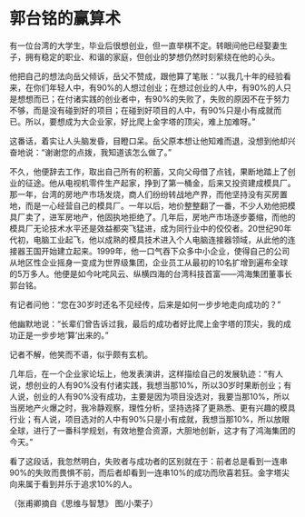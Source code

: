 # 郭台铭的赢算术

有一位台湾的大学生，毕业后很想创业，但一直举棋不定。转眼间他已经娶妻生子，拥有稳定的职业、和谐的家庭，但创业的梦想仍然时刻萦绕在他的心头。 

他把自己的想法向岳父倾诉，岳父不赞成，跟他算了笔账：“以我几十年的经验看来，在你们年轻人中，有90%的人想过创业；在想过创业的人中，有90%的人只是想想而已；在付诸实践的创业者中，有90%的失败了，失败的原因不在于努力不够，而是没有碰到好的项目；在碰到好项目的人中，有90%只是小有成就而已。所以，要想成为大企业家，好比爬上金字塔的顶尖，难上加难呀。” 

这番话，着实让人头脑发昏，目瞪口呆。岳父原本想让他知难而退，没想到他却兴奋地说：“谢谢您的点拨，我知道该怎么做了。” 

不久，他便辞去工作，取出自己所有的积蓄，又向父母借了点钱，果断地踏上了创业的征途。他从电视机零件生产起家，挣到了第一桶金，后来又投资建成模具厂。那一年，台湾的房地产市场发烧，商人们纷纷转战地产界，而他坚持没有买房置地，而是一心经营自己的模具厂。一年以后，地价整整翻了一番，不少人劝他把模具厂卖了，进军房地产，他固执地拒绝了。几年后，房地产市场逐步萎缩，而他的模具厂无论技术水平还是效益都突飞猛进，成为同行业中的佼佼者。20世纪90年代初，电脑工业起飞，他以成熟的模具技术进入个人电脑连接器领域，从此他的连接器王国开始建立起来。1999年，他一口气吞下众多中小企业，使得自己的公司从地区性企业摇身一变成为世界级集团，企业员工从最初的10名扩增到遍布全球的5万多人。他便是如今叱咤风云、纵横四海的台湾科技首富——鸿海集团董事长郭台铭。 

有记者问他：“您在30岁时还名不见经传，后来是如何一步步地走向成功的？” 

他幽默地说：“长辈们曾告诉过我，最后的成功者好比爬上金字塔的顶尖，我的成功正是一步步地‘算’出来的。” 

记者不解，他笑而不语，似乎颇有玄机。 

几年后，在一个企业家论坛上，他发表演讲，这样描绘自己的发展轨迹：“有人说，想创业的人有90%没有付诸实践，我想当那10%，所以30岁时果断创业；有人说，创业的人有90%没有成功，主要是因为项目没选对，我要当那10%，所以当房地产火爆之时，我冷静观察，理性分析，坚持选择了更熟悉、更有兴趣的模具行业；有人说，项目选对的人中有90%只是小有成就，我想当那10%，所以放眼全球，进行了一番科学规划，有效地整合资源，大胆地创新，这才有了鸿海集团的今天。” 

看了这段话，我忽然明白，失败者与成功者的区别就在于：前者总是看到一连串90%的失败而畏惧不前，而后者却看到一连串10%的成功而欣喜若狂。金字塔尖向来属于看到并乐于追求10%的人。 

（张甫卿摘自《思维与智慧》 图/小栗子）